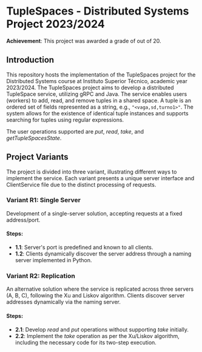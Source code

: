 # TupleSpaces - Distributed Systems Project 2023/2024

**Achievement**: This project was awarded a grade of  out of 20.

## Introduction

This repository hosts the implementation of the TupleSpaces project for the Distributed Systems course at Instituto Superior Técnico, academic year 2023/2024.
The TupleSpaces project aims to develop a distributed TupleSpace service, utilizing gRPC and Java. The service enables users (workers) to add, read, and remove tuples in a shared space. A tuple is an ordered set of fields represented as a string, e.g., `"<vaga,sd,turno1>"`. The system allows for the existence of identical tuple instances and supports searching for tuples using regular expressions.

The user operations supported are *put*, *read*, *take*, and *getTupleSpacesState*.

## Project Variants

The project is divided into three variant, illustrating different ways to implement the service. Each variant presents a unique server interface and ClientService file due to the distinct processing of requests.

### Variant R1: Single Server

Development of a single-server solution, accepting requests at a fixed address/port.

#### Steps:

- **1.1**: Server's port is predefined and known to all clients.
- **1.2**: Clients dynamically discover the server address through a naming server implemented in Python.

### Variant R2: Replication

An alternative solution where the service is replicated across three servers (A, B, C), following the Xu and Liskov algorithm. Clients discover server addresses dynamically via the naming server.

#### Steps:

- **2.1**: Develop *read* and *put* operations without supporting *take* initially.
- **2.2**: Implement the *take* operation as per the Xu/Liskov algorithm, including the necessary code for its two-step execution.
